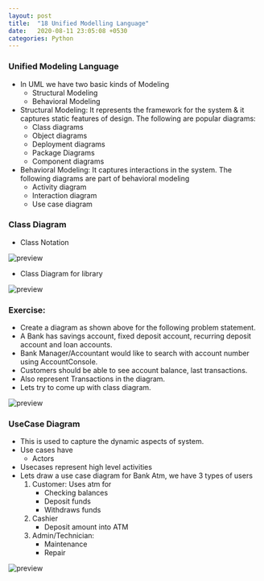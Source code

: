 ```yaml
---
layout: post
title:  "18 Unified Modelling Language"
date:   2020-08-11 23:05:08 +0530
categories: Python
---
```

### Unified Modeling Language
* In UML we have two basic kinds of Modeling
  * Structural Modeling
  * Behavioral Modeling
* Structural Modeling: It represents the framework for the system & it captures static features of design. The following are popular diagrams:
  * Class diagrams
  * Object diagrams
  * Deployment diagrams
  * Package Diagrams
  * Component diagrams
* Behavioral Modeling: It captures interactions in the system. The following diagrams are part of behavioral modeling
  * Activity diagram
  * Interaction diagram
  * Use case diagram

### Class Diagram
* Class Notation

![preview](../../../../assets/python58.png)

* Class Diagram for library

![preview](../../../../assets/python59.png)

### Exercise:
* Create a diagram as shown above for the following problem statement.
* A Bank has savings account, fixed deposit account, recurring deposit account and loan accounts.
* Bank Manager/Accountant would like to search with account number using AccountConsole.
* Customers should be able to see account balance, last transactions.
* Also represent Transactions in the diagram.
* Lets try to come up with class diagram.

![preview](../../../../assets/python60.png)

### UseCase Diagram
* This is used to capture the dynamic aspects of system.
* Use cases have
  * Actors
* Usecases represent high level activities
* Lets draw a use case diagram for Bank Atm, we have 3 types of users
  1. Customer: Uses atm for
     * Checking balances
     * Deposit funds
     * Withdraws funds
  2. Cashier
     * Deposit amount into ATM
  3. Admin/Technician:
     * Maintenance
     * Repair
  
![preview](../../../../assets/python61.png)